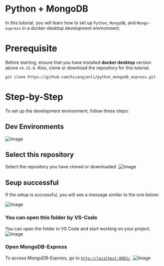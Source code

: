 # **Python + MongoDB**
In this tutorial, you will learn how to set up `Python`, `MongoDB`, and `Mongo-express` in a docker-desktop development environment. 

# **Prerequisite**
Before starting, ensure that you have installed **docker desktop** version above `v4.15.0`. Also, clone or download the repository for this tutorial.
```shell
git clone https://github.com/hsiangjenli/python_mongodb_express.git
```
# **Step-by-Step**
To set up the development environment, follow these steps:
## **Dev Environments**
![Image](https://i.imgur.com/boOhgmV.png)

## **Select this repository**
Select the repository you have cloned or downloaded.
![Image](https://i.imgur.com/9LVKIIM.png)

## **Seup successful**
If the setup is successful, you will see a message similar to the one below:

![Image](https://i.imgur.com/yrkVVPI.png)

### **You can open this folder by VS-Code**
You can open the folder in VS Code and start working on your project.
![Image](https://i.imgur.com/53fJ7aa.png)

### **Open MongoDB-Express**
To access MongoDB-Express, go to [`http://localhost:8081/`](http://localhost:8081/).
![Image](https://i.imgur.com/JZPdBT2.png)

